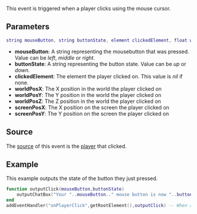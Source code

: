 This event is triggered when a player clicks using the mouse cursor.

Parameters
----------

``` lua
string mouseButton, string buttonState, element clickedElement, float worldPosX, float worldPosY, float worldPosZ, float screenPosX, float screenPosY
```

-   **mouseButton**: A string representing the mousebutton that was pressed. Value can be *left*, *middle* or *right*.
-   **buttonState**: A string representing the button state. Value can be *up* or *down*.
-   **clickedElement**: The element the player clicked on. This value is *nil* if none.
-   **worldPosX**: The X position in the world the player clicked on
-   **worldPosY**: The Y position in the world the player clicked on
-   **worldPosZ**: The Z position in the world the player clicked on
-   **screenPosX**: The X position on the screen the player clicked on
-   **screenPosY**: The Y position on the screen the player clicked on

Source
------

The [source](/docs/event_system#Event_source.md "wikilink") of this event is the [player](/player.md "wikilink") that clicked.

Example
-------

This example outputs the state of the button they just pressed.

``` lua
function outputClick(mouseButton,buttonState)
    outputChatBox("Your "..mouseButton.." mouse button is now "..buttonState,source,255,255,0) -- output the state of the button they just pressed.
end
addEventHandler("onPlayerClick",getRootElement(),outputClick) -- When a player clicks trigger the outputClick function
```
